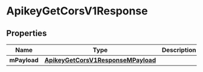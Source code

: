 
# ApikeyGetCorsV1Response

## Properties
| Name | Type | Description | Notes |
| ------------ | ------------- | ------------- | ------------- |
| **mPayload** | [**ApikeyGetCorsV1ResponseMPayload**](ApikeyGetCorsV1ResponseMPayload.md) |  |  |



